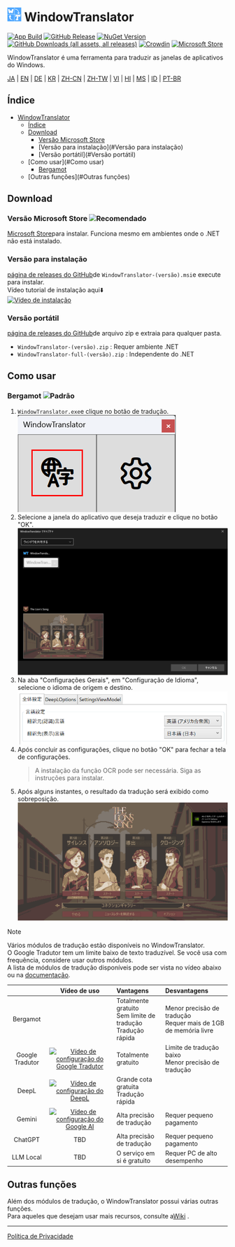 # <img src="images/wt.png" width="32" > WindowTranslator

[![App Build](https://github.com/Freeesia/WindowTranslator/actions/workflows/dotnet-desktop.yml/badge.svg)](https://github.com/Freeesia/WindowTranslator/actions/workflows/dotnet-desktop.yml)
[![GitHub Release](https://img.shields.io/github/v/release/Freeesia/WindowTranslator)](https://github.com/Freeesia/WindowTranslator/releases/latest)
[![NuGet Version](https://img.shields.io/nuget/v/WindowTranslator.Abstractions)](https://www.nuget.org/packages/WindowTranslator.Abstractions)
[![GitHub Downloads (all assets, all releases)](https://img.shields.io/github/downloads/Freeesia/WindowTranslator/total)](https://github.com/Freeesia/WindowTranslator/releases/latest)
[![Crowdin](https://badges.crowdin.net/windowtranslator/localized.svg)](https://crowdin.com/project/windowtranslator)
[![Microsoft Store](https://get.microsoft.com/images/pt-br%20dark.svg)](https://apps.microsoft.com/detail/9pjd2fdzqxm3?referrer=appbadge&mode=direct)

WindowTranslator é uma ferramenta para traduzir as janelas de aplicativos do Windows.

[JA](README.md) | [EN](./README.en.md) | [DE](./README.de.md) | [KR](./README.kr.md) | [ZH-CN](./README.zh-cn.md) | [ZH-TW](./README.zh-tw.md) | [VI](./README.vi.md) | [HI](./README.hi.md) | [MS](./README.ms.md) | [ID](./README.id.md) | [PT-BR](./README.pt-BR.md)

## Índice
- [ WindowTranslator](#-windowtranslator)
  - [Índice](#Índice)
  - [Download](#Download)
    - [Versão Microsoft Store ](#microsoft-store版-)
    - [Versão para instalação](#Versão para instalação)
    - [Versão portátil](#Versão portátil)
  - [Como usar](#Como usar)
    - [Bergamot ](#bergamot-)
  - [Outras funções](#Outras funções)

## Download
### Versão Microsoft Store ![Recomendado](https://img.shields.io/badge/%E3%82%AA%E3%82%B9%E3%82%B9%E3%83%A1-brightgreen)

[Microsoft Store](https://apps.microsoft.com/detail/9pjd2fdzqxm3?referrer=appbadge&mode=direct)para instalar.
Funciona mesmo em ambientes onde o .NET não está instalado.

### Versão para instalação

[página de releases do GitHub](https://github.com/Freeesia/WindowTranslator/releases/latest)de `WindowTranslator-(versão).msi`e execute para instalar.  
Vídeo tutorial de instalação aqui⬇️  
[![Vídeo de instalação](https://github.com/user-attachments/assets/b5babc02-715b-43bc-ba97-f23078ffd39b)](https://youtu.be/wvcbCLA9chQ?t=7)

### Versão portátil

[página de releases do GitHub](https://github.com/Freeesia/WindowTranslator/releases/latest)de arquivo zip e extraia para qualquer pasta.  
- `WindowTranslator-(versão).zip` : Requer ambiente .NET  
- `WindowTranslator-full-(versão).zip` : Independente do .NET

## Como usar

### Bergamot ![Padrão](https://img.shields.io/badge/Padrão-brightgreen)

1. `WindowTranslator.exe`e clique no botão de tradução.  
   ![Botão de Tradução](images/translate.png)
2. Selecione a janela do aplicativo que deseja traduzir e clique no botão "OK".  
   ![Seleção de Janela](images/select.png)
3. Na aba "Configurações Gerais", em "Configuração de Idioma", selecione o idioma de origem e destino.  
   ![Configuração de Idioma](images/language.png)
4. Após concluir as configurações, clique no botão "OK" para fechar a tela de configurações.  
   > A instalação da função OCR pode ser necessária.
   > Siga as instruções para instalar.
5. Após alguns instantes, o resultado da tradução será exibido como sobreposição.  
   ![Resultado da Tradução](images/result.png)

> [!NOTE]
> Vários módulos de tradução estão disponíveis no WindowTranslator.  
> O Google Tradutor tem um limite baixo de texto traduzível. Se você usa com frequência, considere usar outros módulos.  
> A lista de módulos de tradução disponíveis pode ser vista no vídeo abaixo ou na [documentação](https://wt.studiofreesia.com/TranslateModule).
> 
> |                |                                                              Vídeo de uso                                                               | Vantagens                    | Desvantagens                        |
> | :------------: | :-----------------------------------------------------------------------------------------------------------------------------------: | :-------------------------- | :-------------------------------- |
> |   Bergamot     | | Totalmente gratuito<br/>Sem limite de tradução<br/>Tradução rápida | Menor precisão de tradução<br/>Requer mais de 1GB de memória livre |
> |   Google Tradutor   | [![Vídeo de configuração do Google Tradutor](https://github.com/user-attachments/assets/bbf45370-0387-47e1-b690-3183f37e06d2)](https://youtu.be/83A8T890N5M)  | Totalmente gratuito | Limite de tradução baixo<br/>Menor precisão de tradução |
> |     DeepL      |   [![Vídeo de configuração do DeepL](https://github.com/user-attachments/assets/4abd512f-cff9-45a8-852b-722641458f0b)](https://youtu.be/D7Yb6rIVPI0)   | Grande cota gratuita<br/>Tradução rápida | |
> |     Gemini     | [![Vídeo de configuração do Google AI](https://github.com/user-attachments/assets/9d3a91ab-f1aa-4079-be68-622212ab1b68)](https://youtu.be/Oht0z03M91I) | Alta precisão de tradução | Requer pequeno pagamento |
> |    ChatGPT     | TBD | Alta precisão de tradução | Requer pequeno pagamento |
> |  LLM Local   | TBD | O serviço em si é gratuito | Requer PC de alto desempenho |

## Outras funções

Além dos módulos de tradução, o WindowTranslator possui várias outras funções.  
Para aqueles que desejam usar mais recursos, consulte a[Wiki](https://github.com/Freeesia/WindowTranslator/wiki) .

---
[Política de Privacidade](PrivacyPolicy.md)
